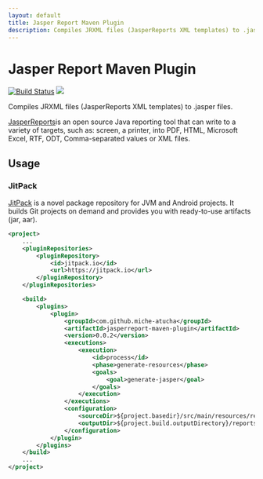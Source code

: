 ```yaml
---
layout: default
title: Jasper Report Maven Plugin
description: Compiles JRXML files (JasperReports XML templates) to .jasper files.
---
```


# Jasper Report Maven Plugin

[![Build Status](https://travis-ci.org/miche-atucha/jasperreport-maven-plugin.svg?branch=master)](https://travis-ci.org/miche-atucha/jasperreport-maven-plugin) [![](https://jitpack.io/v/miche-atucha/jasperreport-maven-plugin.svg)](https://jitpack.io/#miche-atucha/jasperreport-maven-plugin)

Compiles JRXML files (JasperReports XML templates) to .jasper files.

[JasperReports](https://community.jaspersoft.com/project/jasperreports-library)is an open source Java reporting tool that can write to a variety of targets, such as: screen, a printer, into PDF, HTML, Microsoft Excel, RTF, ODT, Comma-separated values or XML files.
## Usage
### JitPack
[JitPack](https://jitpack.io/) is a novel package repository for JVM and Android projects. It builds Git projects on demand and provides you with ready-to-use artifacts (jar, aar).
```xml
<project>
    ...
    <pluginRepositories>
        <pluginRepository>
            <id>jitpack.io</id>
            <url>https://jitpack.io</url>
        </pluginRepository>
    </pluginRepositories>

    <build>
        <plugins>
            <plugin>
                <groupId>com.github.miche-atucha</groupId>
                <artifactId>jasperreport-maven-plugin</artifactId>
                <version>0.0.2</version>
                <executions>
                    <execution>
                        <id>process</id>
                        <phase>generate-resources</phase>
                        <goals>
                            <goal>generate-jasper</goal>
                        </goals>
                    </execution>
                </executions>
                <configuration>
                    <sourceDir>${project.basedir}/src/main/resources/reports</sourceDir>
                    <outputDir>${project.build.outputDirectory}/reports</outputDir>
                </configuration>
            </plugin>
        </plugins>
    </build>
    ...
</project>
```
